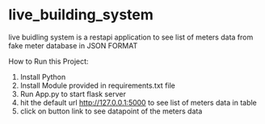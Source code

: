 # live_building_system

live buidling system is a restapi application to see list of meters data from fake meter database in JSON FORMAT

How to Run this Project:
1) Install Python
2) Install Module provided in requirements.txt file
3) Run App.py to start flask server
4) hit the default url http://127.0.0.1:5000 to see list of meters data in table 
5) click on button link to see datapoint of the meters data 
